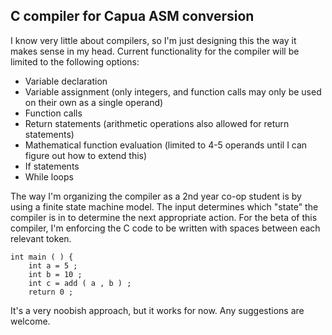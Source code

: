 ## C compiler for Capua ASM conversion

I know very little about compilers, so I'm just designing this the way it makes sense in my head. 
Current functionality for the compiler will be limited to the following options:
* Variable declaration
* Variable assignment (only integers, and function calls may only be used on their own as a single operand)
* Function calls
* Return statements (arithmetic operations also allowed for return statements)
* Mathematical function evaluation (limited to 4-5 operands until I can figure out how to extend this)
* If statements
* While loops

The way I'm organizing the compiler as a 2nd year co-op student is by using a finite state machine model. The input determines which 
"state" the compiler is in to determine the next appropriate action. For the beta of this compiler, I'm enforcing the C code to be
written with spaces between each relevant token.

```
int main ( ) {
    int a = 5 ;
    int b = 10 ;
    int c = add ( a , b ) ;
    return 0 ;

```

It's a very noobish approach, but it works for now. Any suggestions are welcome. 
